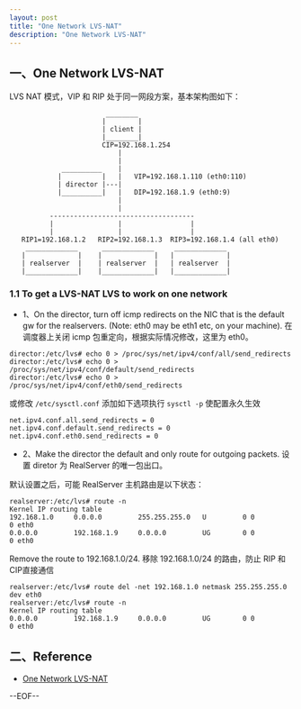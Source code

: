 ```yaml
---
layout: post
title: "One Network LVS-NAT"
description: "One Network LVS-NAT"
---
```


## 一、One Network LVS-NAT

LVS NAT 模式，VIP 和 RIP 处于同一网段方案，基本架构图如下：

```
                        ________
                       |        |
                       | client |
                       |________|
                       CIP=192.168.1.254
                           |
                           |
             __________    |
            |          |   |   VIP=192.168.1.110 (eth0:110)
            | director |---|
            |__________|   |   DIP=192.168.1.9 (eth0:9)
                           |
                           |
          ------------------------------------
          |                |                 |
          |                |                 |
   RIP1=192.168.1.2   RIP2=192.168.1.3  RIP3=192.168.1.4 (all eth0)
    _____________      _____________     _____________
   |             |    |             |   |             |
   | realserver  |    | realserver  |   | realserver  |
   |_____________|    |_____________|   |_____________|
```

### 1.1 To get a LVS-NAT LVS to work on one network

* 1、On the director, turn off icmp redirects on the NIC that is the default gw for the realservers. (Note: eth0 may be eth1 etc, on your machine). 在调度器上关闭 icmp 包重定向，根据实际情况修改，这里为 eth0。


```
director:/etc/lvs# echo 0 > /proc/sys/net/ipv4/conf/all/send_redirects
director:/etc/lvs# echo 0 > /proc/sys/net/ipv4/conf/default/send_redirects
director:/etc/lvs# echo 0 > /proc/sys/net/ipv4/conf/eth0/send_redirects
```

或修改 `/etc/sysctl.conf` 添加如下选项执行 `sysctl -p` 使配置永久生效

```
net.ipv4.conf.all.send_redirects = 0
net.ipv4.conf.default.send_redirects = 0
net.ipv4.conf.eth0.send_redirects = 0
```

* 2、Make the director the default and only route for outgoing packets.  设置 diretor 为 RealServer 的唯一包出口。

默认设置之后，可能 RealServer 主机路由是以下状态：

```
realserver:/etc/lvs# route -n
Kernel IP routing table
192.168.1.0     0.0.0.0         255.255.255.0   U         0 0          0 eth0
0.0.0.0         192.168.1.9     0.0.0.0         UG        0 0          0 eth0
```

Remove the route to 192.168.1.0/24. 移除 192.168.1.0/24 的路由，防止 RIP 和 CIP直接通信

```
realserver:/etc/lvs# route del -net 192.168.1.0 netmask 255.255.255.0 dev eth0
realserver:/etc/lvs# route -n
Kernel IP routing table
0.0.0.0         192.168.1.9     0.0.0.0         UG        0 0          0 eth0
```

## 二、Reference

* [One Network LVS-NAT](http://www.austintek.com/LVS/LVS-HOWTO/HOWTO/LVS-HOWTO.LVS-NAT.html#one_network)

--EOF--
